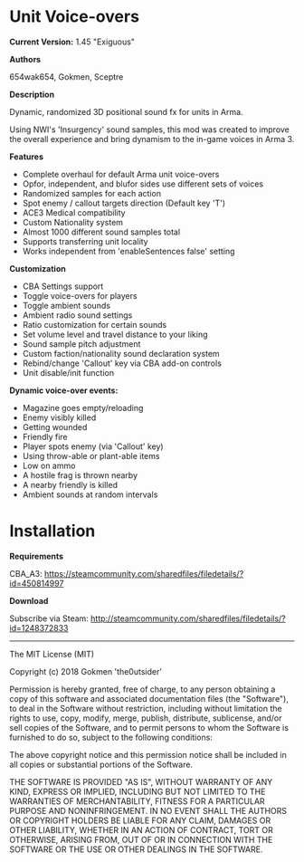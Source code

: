 # Unit Voice-overs

**Current Version:** 1.45 "Exiguous"

**Authors**

654wak654, 
Gokmen, 
Sceptre

**Description**

Dynamic, randomized 3D positional sound fx for units in Arma.

Using NWI's 'Insurgency' sound samples, this mod was created to improve the overall experience and bring dynamism to the in-game voices in Arma 3.

**Features**
- Complete overhaul for default Arma unit voice-overs
- Opfor, independent, and blufor sides use different sets of voices
- Randomized samples for each action
- Spot enemy / callout targets direction (Default key 'T')
- ACE3 Medical compatibility
- Custom Nationality system
- Almost 1000 different sound samples total
- Supports transferring unit locality
- Works independent from 'enableSentences false' setting

**Customization**
- CBA Settings support
- Toggle voice-overs for players
- Toggle ambient sounds
- Ambient radio sound settings
- Ratio customization for certain sounds
- Set volume level and travel distance to your liking
- Sound sample pitch adjustment
- Custom faction/nationality sound declaration system
- Rebind/change 'Callout' key via CBA add-on controls
- Unit disable/init function

**Dynamic voice-over events:**
- Magazine goes empty/reloading
- Enemy visibly killed
- Getting wounded
- Friendly fire
- Player spots enemy (via 'Callout' key)
- Using throw-able or plant-able items
- Low on ammo
- A hostile frag is thrown nearby
- A nearby friendly is killed
- Ambient sounds at random intervals

# Installation

**Requirements**

CBA_A3: https://steamcommunity.com/sharedfiles/filedetails/?id=450814997

**Download**

Subscribe via Steam: http://steamcommunity.com/sharedfiles/filedetails/?id=1248372833

---

The MIT License (MIT)

Copyright (c) 2018 Gokmen 'the0utsider'

Permission is hereby granted, free of charge, to any person obtaining a copy of this software and associated documentation files (the "Software"), to deal in the Software without restriction, including without limitation the rights to use, copy, modify, merge, publish, distribute, sublicense, and/or sell copies of the Software, and to permit persons to whom the Software is furnished to do so, subject to the following conditions:

The above copyright notice and this permission notice shall be included in all copies or substantial portions of the Software.

THE SOFTWARE IS PROVIDED "AS IS", WITHOUT WARRANTY OF ANY KIND, EXPRESS OR IMPLIED, INCLUDING BUT NOT LIMITED TO THE WARRANTIES OF MERCHANTABILITY, FITNESS FOR A PARTICULAR PURPOSE AND NONINFRINGEMENT. IN NO EVENT SHALL THE AUTHORS OR COPYRIGHT HOLDERS BE LIABLE FOR ANY CLAIM, DAMAGES OR OTHER LIABILITY, WHETHER IN AN ACTION OF CONTRACT, TORT OR OTHERWISE, ARISING FROM, OUT OF OR IN CONNECTION WITH THE SOFTWARE OR THE USE OR OTHER DEALINGS IN THE SOFTWARE.
